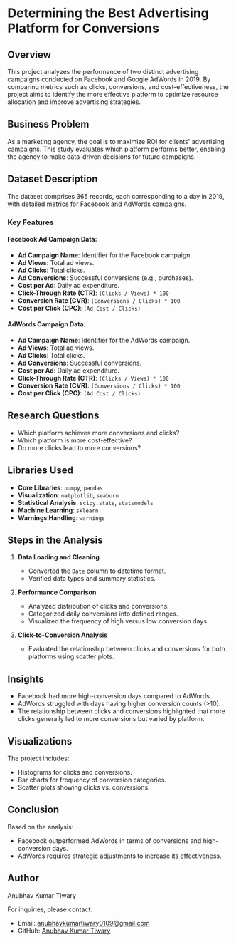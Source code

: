 # Determining the Best Advertising Platform for Conversions

## Overview
This project analyzes the performance of two distinct advertising campaigns conducted on Facebook and Google AdWords in 2019. By comparing metrics such as clicks, conversions, and cost-effectiveness, the project aims to identify the more effective platform to optimize resource allocation and improve advertising strategies.

## Business Problem
As a marketing agency, the goal is to maximize ROI for clients' advertising campaigns. This study evaluates which platform performs better, enabling the agency to make data-driven decisions for future campaigns.

## Dataset Description
The dataset comprises 365 records, each corresponding to a day in 2019, with detailed metrics for Facebook and AdWords campaigns.

### Key Features
#### Facebook Ad Campaign Data:
- **Ad Campaign Name**: Identifier for the Facebook campaign.
- **Ad Views**: Total ad views.
- **Ad Clicks**: Total clicks.
- **Ad Conversions**: Successful conversions (e.g., purchases).
- **Cost per Ad**: Daily ad expenditure.
- **Click-Through Rate (CTR)**: `(Clicks / Views) * 100`
- **Conversion Rate (CVR)**: `(Conversions / Clicks) * 100`
- **Cost per Click (CPC)**: `(Ad Cost / Clicks)`

#### AdWords Campaign Data:
- **Ad Campaign Name**: Identifier for the AdWords campaign.
- **Ad Views**: Total ad views.
- **Ad Clicks**: Total clicks.
- **Ad Conversions**: Successful conversions.
- **Cost per Ad**: Daily ad expenditure.
- **Click-Through Rate (CTR)**: `(Clicks / Views) * 100`
- **Conversion Rate (CVR)**: `(Conversions / Clicks) * 100`
- **Cost per Click (CPC)**: `(Ad Cost / Clicks)`

## Research Questions
- Which platform achieves more conversions and clicks?
- Which platform is more cost-effective?
- Do more clicks lead to more conversions?

## Libraries Used
- **Core Libraries**: `numpy`, `pandas`
- **Visualization**: `matplotlib`, `seaborn`
- **Statistical Analysis**: `scipy.stats`, `statsmodels`
- **Machine Learning**: `sklearn`
- **Warnings Handling**: `warnings`

## Steps in the Analysis
1. **Data Loading and Cleaning**
   - Converted the `Date` column to datetime format.
   - Verified data types and summary statistics.

2. **Performance Comparison**
   - Analyzed distribution of clicks and conversions.
   - Categorized daily conversions into defined ranges.
   - Visualized the frequency of high versus low conversion days.

3. **Click-to-Conversion Analysis**
   - Evaluated the relationship between clicks and conversions for both platforms using scatter plots.

## Insights
- Facebook had more high-conversion days compared to AdWords.
- AdWords struggled with days having higher conversion counts (>10).
- The relationship between clicks and conversions highlighted that more clicks generally led to more conversions but varied by platform.

## Visualizations
The project includes:
- Histograms for clicks and conversions.
- Bar charts for frequency of conversion categories.
- Scatter plots showing clicks vs. conversions.

## Conclusion
Based on the analysis:
- Facebook outperformed AdWords in terms of conversions and high-conversion days.
- AdWords requires strategic adjustments to increase its effectiveness.

## Author
Anubhav Kumar Tiwary

For inquiries, please contact:
- Email: anubhavkumartiwary0109@gmail.com
- GitHub: [Anubhav Kumar Tiwary](https://github.com/Anubhav4989)
